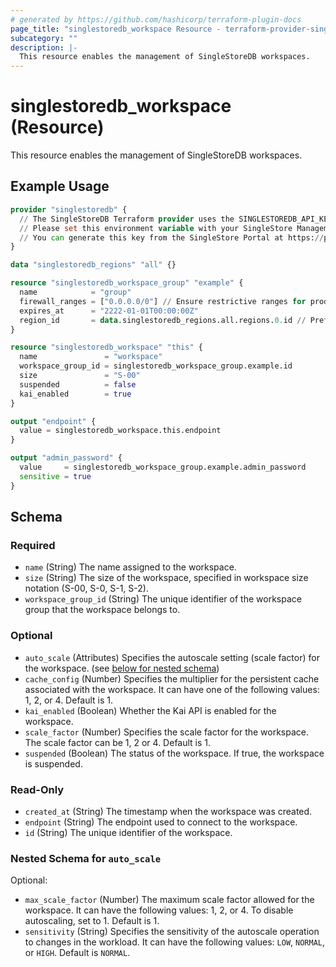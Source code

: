 ```yaml
---
# generated by https://github.com/hashicorp/terraform-plugin-docs
page_title: "singlestoredb_workspace Resource - terraform-provider-singlestoredb"
subcategory: ""
description: |-
  This resource enables the management of SingleStoreDB workspaces.
---
```


# singlestoredb_workspace (Resource)

This resource enables the management of SingleStoreDB workspaces.

## Example Usage

```terraform
provider "singlestoredb" {
  // The SingleStoreDB Terraform provider uses the SINGLESTOREDB_API_KEY environment variable for authentication.
  // Please set this environment variable with your SingleStore Management API key.
  // You can generate this key from the SingleStore Portal at https://portal.singlestore.com/organizations/org-id/api-keys.
}

data "singlestoredb_regions" "all" {}

resource "singlestoredb_workspace_group" "example" {
  name            = "group"
  firewall_ranges = ["0.0.0.0/0"] // Ensure restrictive ranges for production environments.
  expires_at      = "2222-01-01T00:00:00Z"
  region_id       = data.singlestoredb_regions.all.regions.0.id // Prefer specifying the explicit region ID in production environments as the list of regions may vary.
}

resource "singlestoredb_workspace" "this" {
  name               = "workspace"
  workspace_group_id = singlestoredb_workspace_group.example.id
  size               = "S-00"
  suspended          = false
  kai_enabled        = true
}

output "endpoint" {
  value = singlestoredb_workspace.this.endpoint
}

output "admin_password" {
  value     = singlestoredb_workspace_group.example.admin_password
  sensitive = true
}
```

<!-- schema generated by tfplugindocs -->
## Schema

### Required

- `name` (String) The name assigned to the workspace.
- `size` (String) The size of the workspace, specified in workspace size notation (S-00, S-0, S-1, S-2).
- `workspace_group_id` (String) The unique identifier of the workspace group that the workspace belongs to.

### Optional

- `auto_scale` (Attributes) Specifies the autoscale setting (scale factor) for the workspace. (see [below for nested schema](#nestedatt--auto_scale))
- `cache_config` (Number) Specifies the multiplier for the persistent cache associated with the workspace. It can have one of the following values: 1, 2, or 4. Default is 1.
- `kai_enabled` (Boolean) Whether the Kai API is enabled for the workspace.
- `scale_factor` (Number) Specifies the scale factor for the workspace. The scale factor can be 1, 2 or 4. Default is 1.
- `suspended` (Boolean) The status of the workspace. If true, the workspace is suspended.

### Read-Only

- `created_at` (String) The timestamp when the workspace was created.
- `endpoint` (String) The endpoint used to connect to the workspace.
- `id` (String) The unique identifier of the workspace.

<a id="nestedatt--auto_scale"></a>
### Nested Schema for `auto_scale`

Optional:

- `max_scale_factor` (Number) The maximum scale factor allowed for the workspace. It can have the following values: 1, 2, or 4. To disable autoscaling, set to 1. Default is 1.
- `sensitivity` (String) Specifies the sensitivity of the autoscale operation to changes in the workload. It can have the following values: `LOW`, `NORMAL`, or `HIGH`. Default is `NORMAL`.


